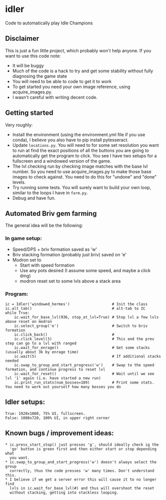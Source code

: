 # idler

Code to automatically play Idle Champions

## Disclaimer

This is just a fun little project, which probably won't help anyone. If you want to use this code note:
 * It will be buggy
 * Much of the code is a hack to try and get some stability without fully diagnosing the game state
 * You will need to be able to code to get it to work
 * To get started you need your own image reference, using acquire_images.py.
 * I wasn't careful with writing decent code.

## Getting started

Very roughly:
 * Install the environment (using the environment.yml file if you use conda), I believe you also have to pip install pytesseract.
 * Update `locations.py`. You will need to for some set resolution you want to run at find the exact positions of all the buttons you are going to automatically get the program to click. You see I have two setups for a fullscreen and a windowed version of the game.
 * The lvl checking run by checking image matches with the base lvl number. So you need to use acquire_images.py to make those base images to check against. You need to do this for "undone" and "done" levels.
 * Try running some tests. You will surely want to build your own loop, similar to the loops I have in `farm.py`.
 * Debug and have fun.

## Automated Briv gem farming

The general idea will be the following:

### In game setup:
  * Speed/DPS + briv formation saved as 'w'
  * Briv stacking formation (probably just briv) saved on 'e'
  * Modron set to
    - Start with speed formation
    - Use any pots desired (I assume some speed, and maybe a click dmg)
    - modron reset set to some lvls above a stack area

### Program:
```
ic = Idler('windowed_hermes')                   # Init the class
ic.alt_tab()                                    # alt-tab to IC
while True:
    ic.wait_for_base_lvl(936, stop_at_lvl=True) # Stop lvl a few lvls above reset on modron
    ic.select_group('e')                        # Switch to briv formation
    ic.click_back()                             #
    ic.click_level(3)                           # This and the prev step can go to a lvl with ranged
    ic.wait_for_enrage()                        # Get some stacks (usually about 3k by enrage time)
    ic.wait(5)                                  # If additional stacks needed
    ic.swap_to_group_and_start_progress('w')    # Swap to the speed formation, and continue progress to reset lvl
    ic.wait_for_reset()                         # Wait until we see lvl '1' again (i.e. have started a new run)
    ic.print_run_stats(num_bosses=189)          # Print some stats. You need to work out yourself how many bosses you do
```

## Idler setups:
    True: 1920x1080, 75% UI, fullscreen.
    False: 1080x720, 100% UI, in upper right corner

## Known bugs / improvement ideas:
    * ic.press_start_stop() just presses 'g', should ideally check ig the
      'go' button is green first and then either start or stop depending what
      you want.
    * ic.swap_to_group_and_start_progress('w') doesn't always select the group
      correctly, thus the code presses 'w' many times. Don't understand this.
    * I believe if we get a server error this will cause it to no longer find
      lvls in ic.wait_for_base_lvl(#) and thus will overshoot the reset
      without stacking, getting into stackless looping.